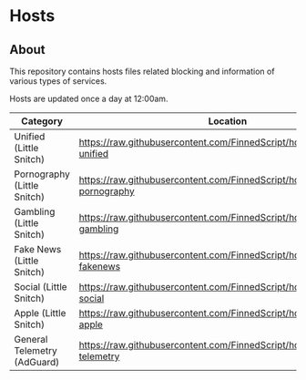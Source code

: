 # Hosts
## About
This repository contains hosts files related blocking and information of various types of services.

Hosts are updated once a day at 12:00am.

| Category                    | Location                                                                        |
|-----------------------------|---------------------------------------------------------------------------------|
| Unified (Little Snitch)     | https://raw.githubusercontent.com/FinnedScript/hosts/main/lists/ls-unified      |
| Pornography (Little Snitch) | https://raw.githubusercontent.com/FinnedScript/hosts/main/lists/ls-pornography  |
| Gambling (Little Snitch)    | https://raw.githubusercontent.com/FinnedScript/hosts/main/lists/ls-gambling     |
| Fake News (Little Snitch)   | https://raw.githubusercontent.com/FinnedScript/hosts/main/lists/ls-fakenews     |
| Social (Little Snitch)      | https://raw.githubusercontent.com/FinnedScript/hosts/main/lists/ls-social       |
| Apple (Little Snitch)       | https://raw.githubusercontent.com/FinnedScript/hosts/main/lists/ls-apple        |
| General Telemetry (AdGuard) | https://raw.githubusercontent.com/FinnedScript/hosts/main/lists/ag-telemetry    |


